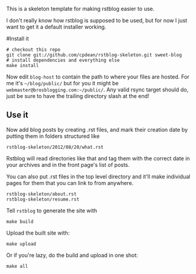 This is a skeleton template for making rstblog easier to use.

I don't really know how rstblog is supposed to be used, but
for now I just want to get it a default installer working.

#Install it

    # checkout this repo
    git clone git://github.com/cpdean/rstblog-skeleton.git sweet-blog
    # install dependencies and everything else
    make install


Now edit `blog-host` to contain the path to where your files are hosted.  For me it's `~/blog/public/` but for you it might be `webmaster@brosblogging.com:~/public/`.  Any valid rsync target should do, just be sure to have the trailing directory slash at the end!

Use it
------

Now add blog posts by creating .rst files, and mark their creation date by putting them in folders structured like
    
    rstblog-skeleton/2012/08/20/what.rst

Rstblog will read directories like that and tag them with the correct date in your archives and in the front page's list of posts.

You can also put .rst files in the top level directory and it'll make individual pages for them that you can link to from anywhere.

    rstblog-skeleton/about.rst
    rstblog-skeleton/resume.rst

Tell `rstblog` to generate the site with

    make build

Upload the built site with:
    
    make upload

Or if you're lazy, do the build and upload in one shot:

    make all
